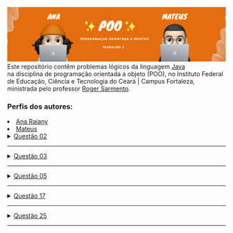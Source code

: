 
<img src="capa.png">
  <br>
Este repositório contêm problemas lógicos da linguagem
 <a href="https://tecnoblog.net/responde/o-que-e-java-guia-para-iniciantes/" target="_blank" rel="external">Java</a><br> na disciplina de programação orientada a objeto (POO), no Instituto Federal de Educação, Ciência e Tecnologia do Ceará | Campus Fortaleza, ministrada pelo professor <a href="https://github.com/rogermsarmento" target="_blank" rel="external">Roger Sarmento</a>.

   <h3> Perfis dos autores:</h3>
   <li>
   <a href="https://github.com/ameninadogorro" target="_blank" rel="external">Ana Raiany</a>
   <li>
   <a href="https://github.com/oestrangeiro" target="_blank" rel="external">Mateus</a>
   </li>
   
   
    

    
   <details><summary> <a href="https://github.com/oestrangeiro/POO-T2/tree/main/ListaResolvida/q2/src/br/edu/principal" target="_blank" rel="external">Questão 02</a></summary>
    <p> Faça um programa que receba três notas, calcule e mostre a média aritmética entre elas.
   </p>
    </details>
    <hr>
    
 <details><summary> <a href="https://github.com/oestrangeiro/POO-T2/tree/main/ListaResolvida/q3/src/br/edu/principal" target="_blank" rel="external">Questão 03</a></summary>
    <p> Faça um programa que receba três notas e seus respectivos pesos, calcule e mostre uma média ponderada dessas notas.
   </p>
    </details>
    <hr>

    
 
  <details><summary> <a href="https://github.com/oestrangeiro/POO-T2/tree/main/ListaResolvida/q5/src/br/edu/principal" target="_blank" rel="external">Questão 05</a>  </summary>
    <p> Faça um programa que receba o salário de um funcionário e o percentual de aumento, calcule e mostre o valor do aumento e do novo salário.
   </p>
    </details>
    <hr>
    
  <details><summary> <a href="https://github.com/oestrangeiro/POO-T2/tree/main/ListaResolvida/q17/src/br/edu/principal" target="_blank" rel="external">Questão 17</a>  </summary>
    <p> Faça um programa que receba o valor de um depósito e o valor da taxa de juros, calcule e mostre o valor do rendimento e o valor total depois do rendimento
   </p>
    </details>
    <hr>
    
  <details><summary> <a href="https://github.com/oestrangeiro/POO-T2/tree/main/ListaResolvida/q25/src/br/edu/principal" target="_blank" rel="external">Questão 25</a>  </summary>
    <p> Faça um programa que leia e mostre a área de um círculo. sabe-se que: área é = 3,14 R².
   </p>
    </details>
    <hr>
    
  
